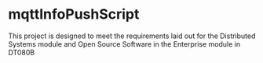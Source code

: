 # mqttInfoPushScript
This project is designed to meet the requirements laid out for the Distributed Systems module and Open Source Software in the Enterprise module in DT080B
